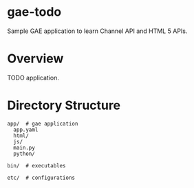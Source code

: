 gae-todo
========

Sample GAE application to learn Channel API and HTML 5 APIs.

# Overview
TODO application.

# Directory Structure
```
app/  # gae application
  app.yaml
  html/
  js/
  main.py
  python/ 

bin/  # executables

etc/  # configurations
```
